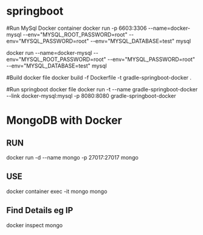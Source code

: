 # springboot



#Run MySql Docker container
docker run -p 6603:3306 --name=docker-mysql --env="MYSQL_ROOT_PASSWORD=root" --env="MYSQL_PASSWORD=root" --env="MYSQL_DATABASE=test" mysql

docker run --name=docker-mysql --env="MYSQL_ROOT_PASSWORD=root" --env="MYSQL_PASSWORD=root" --env="MYSQL_DATABASE=test" mysql

#Build docker file
docker build -f Dockerfile -t gradle-springboot-docker .

#Run springboot docker file
docker run -t --name gradle-springboot-docker --link docker-mysql:mysql -p 8080:8080 gradle-springboot-docker


# MongoDB with Docker
## RUN
docker run -d --name mongo -p 27017:27017 mongo
## USE
docker container exec -it mongo mongo
## Find Details eg IP
docker inspect mongo


